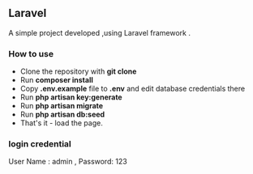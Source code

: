 ##  Laravel

A simple project developed ,using Laravel framework .

### How to use

- Clone the repository with __git clone__
- Run __composer install__
- Copy __.env.example__ file to __.env__ and edit database credentials there
- Run __php artisan key:generate__
- Run __php artisan migrate__
- Run __php artisan db:seed__
- That's it - load the page.

### login credential  
User Name : admin ,
Password: 123
